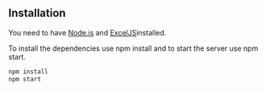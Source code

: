 ## Installation

You need to have [Node.js](https://nodejs.org/) and [ExcelJS](https://www.npmjs.com/package/exceljs?activeTab=readme#add-rows)installed.

To install the dependencies use npm install and to start the server use npm start.

```sh
npm install
npm start
```